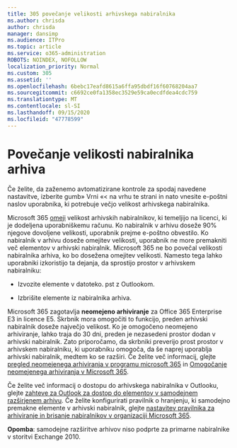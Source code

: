```yaml
---
title: 305 povečanje velikosti arhivskega nabiralnika
ms.author: chrisda
author: chrisda
manager: dansimp
ms.audience: ITPro
ms.topic: article
ms.service: o365-administration
ROBOTS: NOINDEX, NOFOLLOW
localization_priority: Normal
ms.custom: 305
ms.assetid: ''
ms.openlocfilehash: 6bebc17eafd8615a6ffa95dbdf16f60768204aa7
ms.sourcegitcommit: c6692ce0fa1358ec3529e59ca0ecdfdea4cdc759
ms.translationtype: MT
ms.contentlocale: sl-SI
ms.lasthandoff: 09/15/2020
ms.locfileid: "47778599"
---
```

# <a name="increase-the-archive-mailbox-size"></a>Povečanje velikosti nabiralnika arhiva


Če želite, da zaženemo avtomatizirane kontrole za spodaj navedene nastavitve, izberite gumb» Vrni «< na vrhu te strani in nato vnesite e-poštni naslov uporabnika, ki potrebuje večjo velikost arhivskega nabiralnika.

Microsoft 365 [omeji](https://docs.microsoft.com/office365/servicedescriptions/exchange-online-service-description/exchange-online-limits#mailbox-storage-limits) velikost arhivskih nabiralnikov, ki temeljijo na licenci, ki je dodeljena uporabniškemu računu. Ko nabiralnik v arhivu doseže 90% njegove dovoljene velikosti, uporabnik prejme e-poštno obvestilo. Ko nabiralnik v arhivu doseže omejitev velikosti, uporabnik ne more premakniti več elementov v arhivski nabiralnik. Microsoft 365 ne bo povečal velikosti nabiralnika arhiva, ko bo dosežena omejitev velikosti. Namesto tega lahko uporabniki izkoristijo ta dejanja, da sprostijo prostor v arhivskem nabiralniku:

- Izvozite elemente v datoteko. pst z Outlookom.

- Izbrišite elemente iz nabiralnika arhiva.

Microsoft 365 zagotavlja **neomejeno arhiviranje** za Office 365 Enterprise E3 in licence E5. Skrbnik mora omogočiti to funkcijo, preden arhivski nabiralnik doseže največjo velikost. Ko je omogočeno neomejeno arhiviranje, lahko traja do 30 dni, preden je nezasedeni prostor dodan v arhivski nabiralnik. Zato priporočamo, da skrbniki preverijo prost prostor v arhivskem nabiralniku, ki uporabniku omogoča, da še naprej uporablja arhivski nabiralnik, medtem ko se razširi. Če želite več informacij, glejte [pregled neomejenega arhiviranja v programu microsoft 365](https://docs.microsoft.com/microsoft-365/compliance/unlimited-archiving) in [Omogočanje neomejenega arhiviranja v Microsoft 365](https://docs.microsoft.com/microsoft-365/compliance/enable-unlimited-archiving).

Če želite več informacij o dostopu do arhivskega nabiralnika v Outlooku, glejte [zahteve za Outlook za dostop do elementov v samodejnem razširjenem arhivu](https://docs.microsoft.com/microsoft-365/compliance/unlimited-archiving#outlook-requirements-for-accessing-items-in-an-auto-expanded-archive). Če želite konfigurirati pravilnik o hranjenju, ki samodejno premakne elemente v arhivski nabiralnik, glejte [nastavitev pravilnika za arhiviranje in brisanje nabiralnikov v organizaciji Microsoft 365](https://docs.microsoft.com/microsoft-365/compliance/set-up-an-archive-and-deletion-policy-for-mailboxes).

**Opomba**: samodejne razširitve arhivov niso podprte za primarne nabiralnike v storitvi Exchange 2010.
